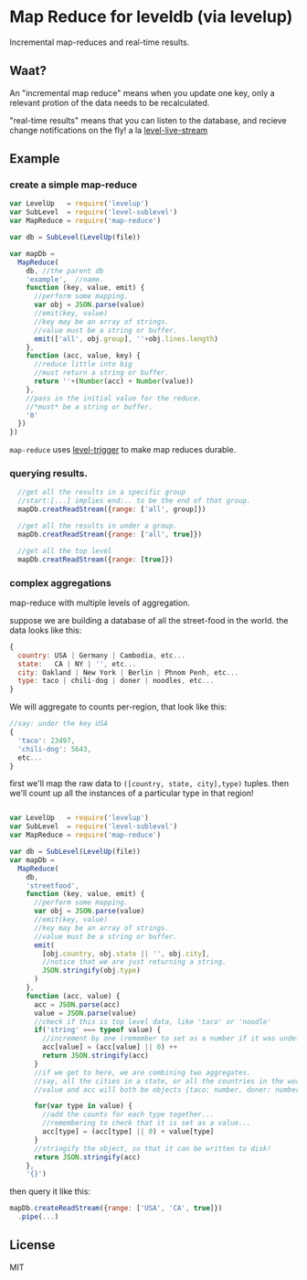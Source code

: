 # Map Reduce for leveldb (via levelup)

Incremental map-reduces and real-time results.

## Waat?

An "incremental map reduce" means when you update one key,
only a relevant protion of the data needs to be recalculated.

"real-time results" means that you can listen to the database,
and recieve change notifications on the fly! a la 
[level-live-stream](https://github.com/dominictarr/level-live-stream)

## Example

### create a simple map-reduce

``` js
var LevelUp   = require('levelup')
var SubLevel  = require('level-sublevel')
var MapReduce = require('map-reduce')

var db = SubLevel(LevelUp(file))

var mapDb = 
  MapReduce(
    db, //the parent db
    'example',  //name.
    function (key, value, emit) {
      //perform some mapping.
      var obj = JSON.parse(value)
      //emit(key, value)
      //key may be an array of strings. 
      //value must be a string or buffer.
      emit(['all', obj.group], ''+obj.lines.length)
    },
    function (acc, value, key) {
      //reduce little into big
      //must return a string or buffer.
      return ''+(Number(acc) + Number(value))
    },
    //pass in the initial value for the reduce.
    //*must* be a string or buffer.
    '0'
  })
})

```

`map-reduce` uses [level-trigger](https://github.com/dominictarr/level-trigger) to make map reduces durable.


### querying results.

``` js
  //get all the results in a specific group
  //start:[...] implies end:.. to be the end of that group.
  mapDb.creatReadStream({range: ['all', group]}) 

  //get all the results in under a group.
  mapDb.creatReadStream({range: ['all', true]}) 

  //get all the top level 
  mapDb.creatReadStream({range: [true]})

```

<!--
by default, the stream will stay open, and continue to give you the latest results.
This may be disabled by passing `{tail:false}`. 
The stream responds correctly to `stream.pause()` and `stream.resume()`

``` js
  db.mapReduce.view(viewName, {start: ['all', true], tail: false}) 
```
-->
### complex aggregations

map-reduce with multiple levels of aggregation.

suppose we are building a database of all the street-food in the world.
the data looks like this:

``` js
{
  country: USA | Germany | Cambodia, etc...
  state:   CA | NY | '', etc...
  city: Oakland | New York | Berlin | Phnom Penh, etc...
  type: taco | chili-dog | doner | noodles, etc...
}
```

We will aggregate to counts per-region, that look like this:

``` js
//say: under the key USA
{
  'taco': 23497,
  'chili-dog': 5643,
  etc...
}
```

first we'll map the raw data to `([country, state, city],type)` tuples.
then we'll count up all the instances of a particular type in that region!

``` js

var LevelUp   = require('levelup')
var SubLevel  = require('level-sublevel')
var MapReduce = require('map-reduce')

var db = SubLevel(LevelUp(file))
var mapDb = 
  MapReduce(
    db,
    'streetfood',
    function (key, value, emit) {
      //perform some mapping.
      var obj = JSON.parse(value)
      //emit(key, value)
      //key may be an array of strings. 
      //value must be a string or buffer.
      emit(
        [obj.country, obj.state || '', obj.city],
        //notice that we are just returning a string.
        JSON.stringify(obj.type)
      )
    },
    function (acc, value) {
      acc = JSON.parse(acc)
      value = JSON.parse(value)
      //check if this is top level data, like 'taco' or 'noodle'
      if('string' === typeof value) {
        //increment by one (remember to set as a number if it was undefined)
        acc[value] = (acc[value] || 0) ++
        return JSON.stringify(acc)
      }
      //if we get to here, we are combining two aggregates.
      //say, all the cities in a state, or all the countries in the world.
      //value and acc will both be objects {taco: number, doner: number2, etc...}

      for(var type in value) {
        //add the counts for each type together...
        //remembering to check that it is set as a value...
        acc[type] = (acc[type] || 0) + value[type]
      }
      //stringify the object, so that it can be written to disk!
      return JSON.stringify(acc)
    },
    '{}')
```

then query it like this:

``` js
mapDb.createReadStream({range: ['USA', 'CA', true]})
  .pipe(...)
```

<!---
TODO: add live-streams, and reinstate this documentation
``` js
//pass tail: false, because new streetfood doesn't appear that often...

mapDb.createReadStream({range: ['USA', 'CA', true]})
  .pipe(...)
//or get the streetfood counts for each state. 
//we want to know about realtime changes this time.
mapDb.createReadStream({range: ['USA', true]})

```
-->

## License

MIT
